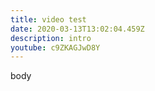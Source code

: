 ```yaml
---
title: video test
date: 2020-03-13T13:02:04.459Z
description: intro
youtube: c9ZKAGJwD8Y
---
```

body
